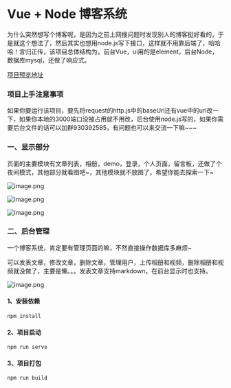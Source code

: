 # Vue + Node 博客系统

​    为什么突然想写个博客呢，是因为之前上网搜问题时发现别人的博客挺好看的，于是就这个想法了，然后其实也想用node.js写下接口，这样就不用靠后端了，哈哈哈！言归正传，该项目总体结构为，前台Vue，ui用的是element，后台Node，数据库mysql，还做了响应式。

[项目预览地址](http://blog.heartless.top/article)

### 项目上手注意事项

​    如果你要运行该项目，要先将request的http.js中的baseUrl还有vue中的url改一下，如果你本地的3000端口没被占用就不用改，后台使用node.js写的，如果你需要后台文件的话可以加群930392585，有问题也可以来交流一下嘛~~~

### 一、显示部分

页面的主要模块有文章列表，相册，demo，登录，个人页面，留言板，还做了个夜间模式，其他部分就看图吧~，其他模块就不放图了，希望你能去探索一下~

![image.png](http://blog.heartless.top:3000/public/images/article/1617422691316.png)

![image.png](http://blog.heartless.top:3000/public/images/article/1617422990491.png)

![image.png](http://blog.heartless.top:3000/public/images/article/1617423224158.png)

### 二、后台管理

一个博客系统，肯定要有管理页面的嘛，不然直接操作数据库多麻烦~

可以发表文章，修改文章，删除文章，管理用户，上传相册和视频，删除相册和视频就没做了，主要是懒。。。发表文章支持markdown，在前台显示时也支持。

![image.png](http://blog.heartless.top:3000/public/images/article/1617422809138.png)

#### 1、安装依赖

```
npm install
```

#### 2、项目启动
```
npm run serve
```

#### 3、项目打包

```
npm run build
```

